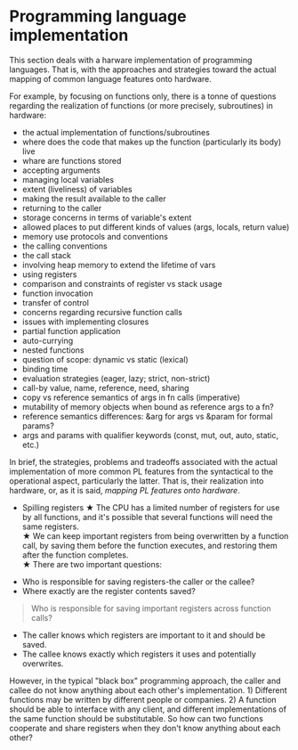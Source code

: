# Programming language implementation

This section deals with a harware implementation of programming languages. That is, with the approaches and strategies toward the actual mapping of common language features onto hardware.

For example, by focusing on functions only, there is a tonne of questions regarding the realization of functions (or more precisely, subroutines) in hardware:
- the actual implementation of functions/subroutines
- where does the code that makes up the function (particularly its body) live
- whare are functions stored
- accepting arguments
- managing local variables
- extent (liveliness) of variables
- making the result available to the caller
- returning to the caller
- storage concerns in terms of variable's extent
- allowed places to put different kinds of values (args, locals, return value)
- memory use protocols and conventions
- the calling conventions
- the call stack
- involving heap memory to extend the lifetime of vars
- using registers
- comparison and constraints of register vs stack usage
- function invocation
- transfer of control
- concerns regarding recursive function calls
- issues with implementing closures
- partial function application
- auto-currying
- nested functions
- question of scope: dynamic vs static (lexical)
- binding time
- evaluation strategies (eager, lazy; strict, non-strict)
- call-by value, name, reference, need, sharing
- copy vs reference semantics of args in fn calls (imperative)
- mutability of memory objects when bound as reference args to a fn?
- reference semantics differences: &arg for args vs &param for formal params?
- args and params with qualifier keywords (const, mut, out, auto, static, etc.)

In brief, the strategies, problems and tradeoffs associated with the actual implementation of more common PL features from the syntactical to the operational aspect, particularly the latter. That is, their realization into hardware, or, as it is said, *mapping PL features onto hardware*.


* Spilling registers
★ The CPU has a limited number of registers for use by all functions, and it's possible that several functions will need the same registers.   
★ We can keep important registers from being overwritten by a function call, by saving them before the function executes, and restoring them after the function completes.   
★ There are two important questions:   
- Who is responsible for saving registers-the caller or the callee?
- Where exactly are the register contents saved?

>Who is responsible for saving important registers across function calls?
- The caller knows which registers are important to it and should be saved.
- The callee knows exactly which registers it uses and potentially overwrites.

However, in the typical "black box" programming approach, the caller and callee do not know anything about each other's implementation. 1) Different functions may be written by different people or companies. 2) A function should be able to interface with any client, and different implementations of the same function should be substitutable. So how can two functions cooperate and share registers when they don't know anything about each other?
